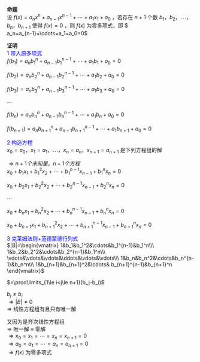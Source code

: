 **命题**  
设 $f(x)=a_nx^n+a_{n-1}x^{n-1}+\cdots  
+a_1x_1+a_0$ ，若存在 $n+1$ 个数 $b_1，b_2，\cdots，  
b_n，b_{n+1}$ 使得 $f(x)=0$ ，则 $f(x)$ 为零多项式，即 $  
a_n=a_{n-1}=\cdots=a_1=a_0=0$  
  
**证明**  
<font color=blue>1 带入原多项式</font>  
 $f(b_1)=a_nb_1^n+a_{n-1}b_1^{n-1}+\cdots  
+a_1b_1+a_0=0$  
  
 $f(b_2)=a_nb_2^n+a_{n-1}b_2^{n-1}+\cdots  
+a_1b_2+a_0=0$  
  
 $f(b_3)=a_nb_3^n+a_{n-1}b_3^{n-1}+\cdots  
+a_1b_3+a_0=0$  
  
 $\cdots$  
  
 $f(b_n)=a_nb_n^n+a_{n-1}b_n^{n-1}+\cdots  
+a_1b_n+a_0=0$  
  
 $f(b_{n+1})=a_nb_{n+1}^n+a_{n-1}b_{n+1}^{n-1}  
+\cdots+a_1b_{n+1}+a_0=0$  
  
  
<font color=blue>2 构造方程</font>  
 $x_0=a_0，x_1=a_1，\cdots，x_n=a_n，  
x_{n+1}=a_{n+1}$ 是下列方程组的解  
  
 $\Rightarrow n+1个未知量，n+1个方程$  
 $x_0+b_1x_1+b_1^2x_2+\cdots+b_1^{n-1}x_{n-1}  
+b_1^nx_n=0$  
  
 $x_0+b_2x_1+b_2^2x_2+\cdots+b_2^{n-1}x_{n-1}  
+b_2^nx_n=0$  
  
 $\cdots$  
  
 $x_0+b_{n}x_1+b_{n}^2x_2  
+\cdots+b_{n}^{n-1}x_{n-1}+b_{n}^nx_n=0$  
  
 $x_0+b_{n+1}x_1+b_{n+1}^2x_2  
+\cdots+b_{n+1}^{n-1}x_{n-1}+b_{n+1}^nx_n=0$  
  
<font color=blue>3 克莱姆法则+范德蒙德行列式</font>  
 $|B|=\begin{vmatrix}  
1&b_1&b_1^2&\cdots&b_1^{n-1}&b_1^n\\\  
1&b_2&b_2^2&\cdots&b_2^{n-1}&b_1^n\\\  
\vdots&\vdots&\vdots&\ddots&\vdots&\vdots\\\  
1&b_n&b_n^2&\cdots&b_n^{n-1}&b_n^n\\\  
1&b_{n+1}&b_{n+1}^2&\cdots&  
b_{n+1}^{n-1}&b_{n+1}^n  
\end{vmatrix}$  
  
 $=\prod\limits_{1\le i<j\le n+1}(b_j-b_i)$  
  
 $b_j\neq b_i$  
 $\Rightarrow|B|\neq0$  
 $\Rightarrow$ 线性方程组有且只有唯一解  
  
又因为是齐次线性方程组  
 $\Rightarrow$ 唯一解 $\equiv$ 零解  
 $\Rightarrow x_0=x_1=\cdots=x_n=x_{n+1}=0$  
 $\Rightarrow a_0=a_1=\cdots=a_n=a_{n+1}=0$  
 $\Rightarrow f(x)$ 为零多项式  
  
  
  
